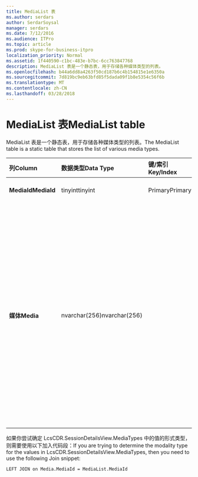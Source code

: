 ```yaml
---
title: MediaList 表
ms.author: serdars
author: SerdarSoysal
manager: serdars
ms.date: 7/12/2016
ms.audience: ITPro
ms.topic: article
ms.prod: skype-for-business-itpro
localization_priority: Normal
ms.assetid: 1f440590-c1bc-483e-b7bc-6cc763847768
description: MediaList 表是一个静态表，用于存储各种媒体类型的列表。
ms.openlocfilehash: b44a6dd8a4263f50cd187b6c4b154815e1e6350a
ms.sourcegitcommit: 7d819bc9eb63bfd85f5dada09f1b8e5354c56f6b
ms.translationtype: MT
ms.contentlocale: zh-CN
ms.lasthandoff: 03/28/2018
---
```

# <a name="medialist-table"></a><span data-ttu-id="9688f-103">MediaList 表</span><span class="sxs-lookup"><span data-stu-id="9688f-103">MediaList table</span></span>
 
<span data-ttu-id="9688f-104">MediaList 表是一个静态表，用于存储各种媒体类型的列表。</span><span class="sxs-lookup"><span data-stu-id="9688f-104">The MediaList table is a static table that stores the list of various media types.</span></span>
  
|<span data-ttu-id="9688f-105">**列**</span><span class="sxs-lookup"><span data-stu-id="9688f-105">**Column**</span></span>|<span data-ttu-id="9688f-106">**数据类型**</span><span class="sxs-lookup"><span data-stu-id="9688f-106">**Data Type**</span></span>|<span data-ttu-id="9688f-107">**键/索引**</span><span class="sxs-lookup"><span data-stu-id="9688f-107">**Key/Index**</span></span>|<span data-ttu-id="9688f-108">**详细信息**</span><span class="sxs-lookup"><span data-stu-id="9688f-108">**Details**</span></span>|
|:-----|:-----|:-----|:-----|
|<span data-ttu-id="9688f-109">**MediaId**</span><span class="sxs-lookup"><span data-stu-id="9688f-109">**MediaId**</span></span> <br/> |<span data-ttu-id="9688f-110">tinyint</span><span class="sxs-lookup"><span data-stu-id="9688f-110">tinyint</span></span>  <br/> |<span data-ttu-id="9688f-111">Primary</span><span class="sxs-lookup"><span data-stu-id="9688f-111">Primary</span></span>  <br/> |<span data-ttu-id="9688f-112">值：1-7</span><span class="sxs-lookup"><span data-stu-id="9688f-112">Values: 1-7</span></span>  <br/> |
|<span data-ttu-id="9688f-113">**媒体**</span><span class="sxs-lookup"><span data-stu-id="9688f-113">**Media**</span></span> <br/> |<span data-ttu-id="9688f-114">nvarchar(256)</span><span class="sxs-lookup"><span data-stu-id="9688f-114">nvarchar(256)</span></span>  <br/> || <span data-ttu-id="9688f-115">MediaID 与媒体值的静态映射：</span><span class="sxs-lookup"><span data-stu-id="9688f-115">Static mapping of MediaID and Media values:</span></span> <br/>  <span data-ttu-id="9688f-116">1 – IM</span><span class="sxs-lookup"><span data-stu-id="9688f-116">1 -- IM</span></span> <br/>  <span data-ttu-id="9688f-117">2-文件传输</span><span class="sxs-lookup"><span data-stu-id="9688f-117">2 - File Transfer</span></span> <br/>  <span data-ttu-id="9688f-118">3-远程协助</span><span class="sxs-lookup"><span data-stu-id="9688f-118">3 - Remote Assistance</span></span> <br/>  <span data-ttu-id="9688f-119">4 应用程序共享</span><span class="sxs-lookup"><span data-stu-id="9688f-119">4 - Application Sharing</span></span> <br/>  <span data-ttu-id="9688f-120">5 – 音频</span><span class="sxs-lookup"><span data-stu-id="9688f-120">5 -- Audio</span></span> <br/>  <span data-ttu-id="9688f-121">6 – 视频</span><span class="sxs-lookup"><span data-stu-id="9688f-121">6 -- Video</span></span> <br/>  <span data-ttu-id="9688f-122">7-应用程序邀请</span><span class="sxs-lookup"><span data-stu-id="9688f-122">7 - App Invite</span></span> <br/> |
   
<span data-ttu-id="9688f-123">如果你尝试确定 LcsCDR.SessionDetailsView.MediaTypes 中的值的形式类型，则需要使用以下加入代码段：</span><span class="sxs-lookup"><span data-stu-id="9688f-123">If you are trying to determine the modality type for the values in LcsCDR.SessionDetailsView.MediaTypes, then you need to use the following Join snippet:</span></span> 
  
```
LEFT JOIN on Media.MediaId = MediaList.MediaId
```


